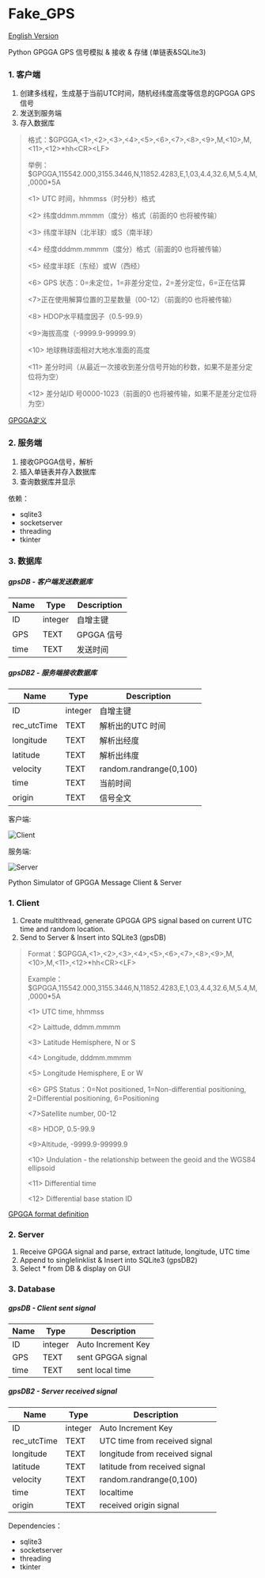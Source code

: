 # Fake_GPS

[English Version](#english)

Python GPGGA GPS 信号模拟 & 接收 & 存储 (单链表&SQLite3)

### 1. 客户端

1. 创建多线程，生成基于当前UTC时间，随机经纬度高度等信息的GPGGA GPS信号
2. 发送到服务端
3. 存入数据库

>格式：\$GPGGA,<1>,<2>,<3>,<4>,<5>,<6>,<7>,<8>,<9>,M,<10>,M,<11>,<12>\*hh\<CR>\<LF>
>
>举例：\$GPGGA,115542.000,3155.3446,N,11852.4283,E,1,03,4.4,32.6,M,5.4,M,,0000*5A
>
><1> UTC 时间，hhmmss（时分秒）格式
>
><2> 纬度ddmm.mmmm（度分）格式（前面的0 也将被传输）
>
><3> 纬度半球N（北半球）或S（南半球）
>
><4> 经度dddmm.mmmm（度分）格式（前面的0 也将被传输）
>
><5> 经度半球E（东经）或W（西经）
>
><6> GPS 状态：0=未定位，1=非差分定位，2=差分定位，6=正在估算
>
><7>正在使用解算位置的卫星数量（00-12）（前面的0 也将被传输）
>
><8> HDOP水平精度因子（0.5-99.9）
>
><9>海拔高度（-9999.9-99999.9）
>
><10> 地球椭球面相对大地水准面的高度
>
><11> 差分时间（从最近一次接收到差分信号开始的秒数，如果不是差分定位将为空）
>
><12> 差分站ID 号0000-1023（前面的0 也将被传输，如果不是差分定位将为空）

[GPGGA定义](https://blog.csdn.net/qq_24536171/article/details/72742908)

### 2. 服务端

1. 接收GPGGA信号，解析
2. 插入单链表并存入数据库
3. 查询数据库并显示

依赖：

- sqlite3
- socketserver
- threading
- tkinter

### 3. 数据库

##### gpsDB - 客户端发送数据库

| Name | Type    | Description |
| ---- | ------- | ----------- |
| ID   | integer | 自增主键    |
| GPS  | TEXT    | GPGGA 信号  |
| time | TEXT    | 发送时间    |

##### gpsDB2 - 服务端接收数据库

| Name        | Type    | Description             |
| ----------- | ------- | ----------------------- |
| ID          | integer | 自增主键                |
| rec_utcTime | TEXT    | 解析出的UTC 时间        |
| longitude   | TEXT    | 解析出经度              |
| latitude    | TEXT    | 解析出纬度              |
| velocity    | TEXT    | random.randrange(0,100) |
| time        | TEXT    | 当前时间                |
| origin      | TEXT    | 信号全文                |

客户端:

![Client](Client.png)

服务端:

![Server](Server.png)

<span id="english">Python Simulator of GPGGA Message Client & Server</span>

### 1. Client

1. Create multithread, generate GPGGA GPS signal based on current UTC time and random location.
2. Send to Server & Insert into SQLite3 (gpsDB)

>Format：\$GPGGA,<1>,<2>,<3>,<4>,<5>,<6>,<7>,<8>,<9>,M,<10>,M,<11>,<12>\*hh\<CR>\<LF>
>
>Example：\$GPGGA,115542.000,3155.3446,N,11852.4283,E,1,03,4.4,32.6,M,5.4,M,,0000*5A
>
><1> UTC time, hhmmss
>
><2> Laittude, ddmm.mmmm
>
><3> Latitude Hemisphere, N or S
>
><4> Longitude, dddmm.mmmm
>
><5> Longitude Hemisphere, E or W
>
><6> GPS Status：0=Not positioned, 1=Non-differential positioning, 2=Differential positioning, 6=Positioning
>
><7>Satellite number, 00-12
>
><8> HDOP, 0.5-99.9
>
><9>Altitude, -9999.9-99999.9
>
><10> Undulation - the relationship between the geoid and the WGS84 ellipsoid
>
><11> Differential time
>
><12> Differential base station ID

[GPGGA format definition](https://docs.novatel.com/oem7/Content/Logs/GPGGA.htm)

### 2. Server

1. Receive GPGGA signal and parse, extract latitude, longitude, UTC time
2. Append to singlelinklist & Insert into SQLite3 (gpsDB2)
3. Select * from DB & display on GUI

### 3. Database

##### gpsDB - Client sent signal 

| Name | Type    | Description        |
| ---- | ------- | ------------------ |
| ID   | integer | Auto Increment Key |
| GPS  | TEXT    | sent GPGGA signal  |
| time | TEXT    | sent local time    |

##### gpsDB2 - Server received signal 

| Name        | Type    | Description                    |
| ----------- | ------- | ------------------------------ |
| ID          | integer | Auto Increment Key             |
| rec_utcTime | TEXT    | UTC time from received signal  |
| longitude   | TEXT    | longitude from received signal |
| latitude    | TEXT    | latitude from received signal  |
| velocity    | TEXT    | random.randrange(0,100)        |
| time        | TEXT    | localtime                      |
| origin      | TEXT    | received origin signal         |

Dependencies：

- sqlite3
- socketserver
- threading
- tkinter


